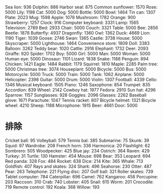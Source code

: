 Sea lion: 936
Dolphin: 886
Harbor seal: 875
Common sunflower: 1570
Rose: 5000
Lily: 1198
Cat: 5000
Dog: 5000
Bottle: 5000
Bowl: 1464
Tin can: 1307
Plate: 2023
Mug: 1598
Apple: 1078
Mushroom: 1782
Orange: 900
Strawberry: 1257
Clock: 916
Computer keyboard: 3331
Lamp: 1565
Television: 2789
Bed: 2933
Chair: 5000
Couch: 3321
Table: 5000
Bee: 2856
Beetle: 1878
Butterfly: 4937
Dragonfly: 1360
Owl: 1362
Duck: 4669
Lion: 1190
Tiger: 1039
Goose: 2746
Swan: 1365
Castle: 3738
House: 5000
Skyscraper: 5000
Lighthouse: 1464
Convenience store: 1809
Doll: 3383
Balloon: 3262
Teddy bear: 1020
Cattle: 2916
Elephant: 1732
Deer: 2093
Giraffe: 920
Spider: 1702
Boy: 5000
Girl: 5000
Man: 5000
Woman: 5000
Human eye: 5000
Dinosaur: 1101
Lizard: 1838
Snake: 1188
Penguin: 894
Chicken: 1421
Eagle: 1484
Rabbit: 1179
Squirrel: 1810
Maple: 2285
Palm tree: 5000
Christmas tree: 3074
Houseplant: 5000
Bicycle: 5000
Bus: 5000
Motorcycle: 5000
Truck: 5000
Train: 5000
Tank: 1062
Airplane: 5000
Helicopter: 2398
Guitar: 5000
Drum: 5000
Violin: 1307
Football: 4339
Cello: 1346
Musical keyboard: 1505
Piano: 1246
Saxophone: 854
Trumpet: 835
Accordion: 839
Wheel: 2142
Cowboy hat: 1977
Fedora: 2910
Sun hat: 4296
Sparrow: 1157
Sunglasses: 928
Goggles: 2096
Glasses: 2262
Baseball glove: 1671
Parachute: 1047
Tennis racket: 807
Bicycle helmet: 1321
Bicycle wheel: 4210
Sheep: 1188
Microphone: 1915
Beer: 4661
Door: 5000

# 排除
Cricket ball: 95
Volleyball: 579
Tennis bal: 385
Submarine: 75
Skunk: 39
Squid: 97
Wardrobe: 208
French horn: 336
Harmonica: 20
Flashlight: 62
Sombrero: 505
Woodpecker: 425
Blue jay: 234
Ostrich: 364
Raven: 429
Turkey: 31
Turtle: 130
Hamster: 454
Mouse: 698
Bear: 353
Leopard: 694
Red panda: 328
Fox: 484
Rocket: 638
Dice: 214
Kite: 365
Whale: 713
Goldfish: 407
Rays and skates: 324
Shark: 496
Seahorse: 230
Otter: 487
Pear: 263
Telephone: 221
Flying disc: 207
Golf ball: 321
Roller skates: 739
Tablet computer: 784
Caterpillar: 696
Camel: 762
Kangaroo: 458
Porcupine: 203
Raccoon: 310
Crab: 740
Lobster: 405
Snail: 615
Worm: 201
Crocodile: 719
Remote control: 192
Koala: 368
Willow: 193

